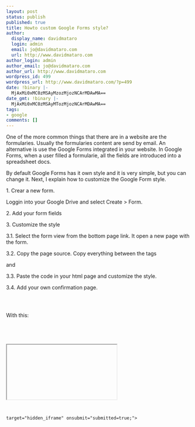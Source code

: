 ```yaml
---
layout: post
status: publish
published: true
title: Howto custom Google Forms style?
author:
  display_name: davidmataro
  login: admin
  email: jo@davidmataro.com
  url: http://www.davidmataro.com
author_login: admin
author_email: jo@davidmataro.com
author_url: http://www.davidmataro.com
wordpress_id: 499
wordpress_url: http://www.davidmataro.com/?p=499
date: !binary |-
  MjAxMi0xMC0zMSAyMzozMjozNCArMDAwMA==
date_gmt: !binary |-
  MjAxMi0xMC0zMSAyMTozMjozNCArMDAwMA==
tags:
- google
comments: []
---
```

<p>One of the more common things that there are in a website are the formularies. Usually the formularies content are send by email. An alternative is use the Google Forms integrated in your website. In Google Forms, when a user filled a formularie, all the fields are introduced into a spreadsheet docs.</p>
<p>By default Google Forms has it own style and it is very simple, but you can change it. Next, I explain how to customize the Google Form style.</p>
<p>1. Crear a new form.</p>
<p>Loggin into your Google Drive and select Create > Form.</p>
<p>2. Add your form fields</p>
<p>3. Customize the style</p>
<p>3.1. Select the form view from the bottom page link. It open a new page with the form. </p>
<p>3.2. Copy the page source. Copy everything between the tags<br />
<form> and </form>
<p>3.3. Paste the code in your html page and customize the style.</p>
<p>3.4. Add your own confirmation page.</p>
<p><code></p>
<form action="YOUR-GOOGLE-SPREADSHEET-LINK" method="POST">
</code><br />
With this:</p>
<p><code><br />
<script type="text/javascript">var submitted=false;</script><br />
<iframe name="hidden_iframe" id="hidden_iframe"<br />
style="display:none;" onload="if(submitted)<br />
{window.location='http://CONFIRMATION-PAGE.html';}"></iframe></p>
<form action="YOUR-GOOGLE-SPREADSHEET-LINK" method="post"<br />
target="hidden_iframe" onsubmit="submitted=true;"><br />
</code></p>

